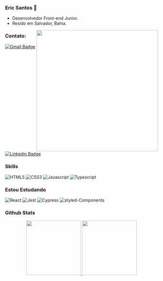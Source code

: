 ### Eric Santos 👋

- Desenvolvedor Front-end Junior.
- Resido em Salvador, Bahia.



<img align="right" src="https://user-images.githubusercontent.com/105470775/168205566-db1137b0-ced4-4752-8c8b-99598ab4024f.gif" width="400px">

### Contato:

[![Gmail Badge](https://img.shields.io/badge/Gmail-D14836?style=for-the-badge&logo=gmail&logoColor=white)](mailto:ericsps@hotmail.com)
[![Linkedin Badge](https://img.shields.io/badge/LinkedIn-0077B5?style=for-the-badge&logo=linkedin&logoColor=white)](https://www.linkedin.com/in/ericsantos19/)



### Skills


<p>

  <img alt="HTML5" src="https://img.shields.io/badge/HTML5-E34F26?style=for-the-badge&logo=html5&logoColor=white"/>
  <img alt="CSS3" src="https://img.shields.io/badge/CSS3-1572B6?style=for-the-badge&logo=css3&logoColor=white"/>
  <img alt="Javascript" src="https://img.shields.io/badge/JavaScript-323330?style=for-the-badge&logo=javascript&logoColor=F7DF1E"/>
  <img alt="Typescript" src="https://img.shields.io/badge/TypeScript-007ACC?style=for-the-badge&logo=typescript&logoColor=white"/>

</p>


### Estou Estudando
<p>
  <img alt="React" src="https://img.shields.io/badge/React-20232A?style=for-the-badge&logo=react&logoColor=61DAFB"/>
  <img alt="Jest" src="https://img.shields.io/badge/docker-1572B6.svg?&style=for-the-badge&logo=docker&logoColor=white](https://img.shields.io/badge/Jest-C21325?style=for-the-badge&logo=jest&logoColor=white)"/>
  <img alt="Cypress" src="https://img.shields.io/badge/Bootstrap-563D7C?style=for-the-badge&logo=bootstrap&logoColor=white](https://img.shields.io/badge/Cypress-17202C?style=for-the-badge&logo=cypress&logoColor=white)"/>
  <img alt="styled-Components" src="https://img.shields.io/badge/styled--components-DB7093?style=for-the-badge&logo=styled-components&logoColor=white"/>
</p>


### Github Stats

<div align="center">
  <a href="https://github.com/ericsantos19">
  <img height="180em" src="https://github-readme-stats.vercel.app/api?username=ericsantos19&show_icons=true&theme=dracula&include_all_commits=true&count_private=true"/>
  <img height="180em" src="https://github-readme-stats.vercel.app/api/top-langs/?username=ericsantos19&layout=compact&langs_count=7&theme=dracula"/>
</div>
